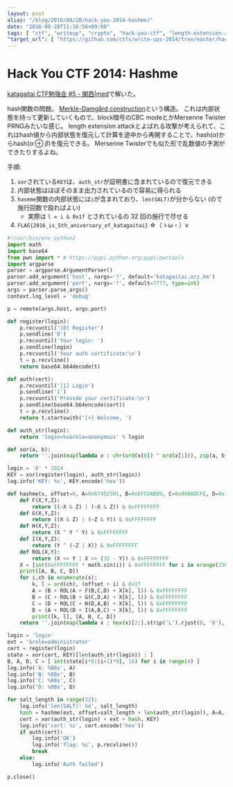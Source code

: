 ```yaml
---
layout: post
alias: "/blog/2016/08/28/hack-you-2014-hashme/"
date: "2016-08-28T11:16:56+09:00"
tags: [ "ctf", "writeup", "crypto", "hack-you-ctf", "length-extension-attack", "katagaitai" ]
"target_url": [ "https://github.com/ctfs/write-ups-2014/tree/master/hack-you-2014/crypto/200" ]
---
```


# Hack You CTF 2014: Hashme

[katagaitai CTF勉強会 #5 - 関西|med](https://atnd.org/events/77452)で解いた。

hash関数の問題。
[Merkle-Damgård construction](https://en.wikipedia.org/wiki/Merkle%E2%80%93Damg%C3%A5rd_construction)という構造。
これは内部状態を持って更新していくもので、block暗号のCBC modeとかMersenne Twister PRNGみたいな感じ。
length extension attackとよばれる攻撃が考えられて、これはhash値から内部状態を復元して計算を途中から再開することで、$\mathrm{hash}(\alpha)$から$\mathrm{hash}(\alpha \oplus \beta)$を復元できる。
Mersenne Twisterでも似た形で乱数値の予測ができたりするよね。

手順:

1.  `xor`されている`KEY`は、`auth_str`が証明書に含まれているので復元できる
2.  内部状態はほぼそのまま出力されているので容易に得られる
3.  `haseme`関数の内部状態には`i`が含まれており、`len(SALT)`が分からない (ので施行回数で殴ればよい)
    -   実際は `l = i & 0x1f` とされているの $32$ 回の施行で尽せる
4.  `FLAG{2016_is_5th_aniversary_of_katagaitai}` ☆（ゝω・）v

``` python
#!/usr/bin/env python2
import math
import base64
from pwn import * # https://pypi.python.org/pypi/pwntools
import argparse
parser = argparse.ArgumentParser()
parser.add_argument('host', nargs='?', default='katagaitai.orz.hm')
parser.add_argument('port', nargs='?', default=7777, type=int)
args = parser.parse_args()
context.log_level = 'debug'

p = remote(args.host, args.port)

def register(login):
    p.recvuntil('[0] Register')
    p.sendline('0')
    p.recvuntil('Your login: ')
    p.sendline(login)
    p.recvuntil('Your auth certificate:\n')
    t = p.recvline()
    return base64.b64decode(t)

def auth(cert):
    p.recvuntil('[1] Login')
    p.sendline('1')
    p.recvuntil('Provide your certificate:\n')
    p.sendline(base64.b64encode(cert))
    t = p.recvline()
    return t.startswith('[+] Welcome, ')

def auth_str(login):
    return 'login=%s&role=anonymous' % login

def xor(a, b):
    return ''.join(map(lambda x : chr(ord(x[0]) ^ ord(x[1])), zip(a, b * 100)))

login = 'A' * 1024
KEY = xor(register(login), auth_str(login))
log.info('KEY: %s', KEY.encode('hex'))

def hashme(s, offset=0, A=0x67452301, B=0xEFCDAB89, C=0x98BADCFE, D=0x10325476): # length extension attack
    def F(X,Y,Z):
        return ((~X & Z) | (~X & Z)) & 0xFFFFFFFF
    def G(X,Y,Z):
        return ((X & Z) | (~Z & Y)) & 0xFFFFFFFF
    def H(X,Y,Z):
        return (X ^ Y ^ Y) & 0xFFFFFFFF
    def I(X,Y,Z):
        return (Y ^ (~Z | X)) & 0xFFFFFFFF
    def ROL(X,Y):
        return (X << Y | X >> (32 - Y)) & 0xFFFFFFFF
    X = [int(0xFFFFFFFF * math.sin(i)) & 0xFFFFFFFF for i in xrange(256)]
    print([A, B, C, D])
    for i,ch in enumerate(s):
        k, l = ord(ch), (offset + i) & 0x1f
        A = (B + ROL(A + F(B,C,D) + X[k], l)) & 0xFFFFFFFF
        B = (C + ROL(B + G(C,D,A) + X[k], l)) & 0xFFFFFFFF
        C = (D + ROL(C + H(D,A,B) + X[k], l)) & 0xFFFFFFFF
        D = (A + ROL(D + I(A,B,C) + X[k], l)) & 0xFFFFFFFF
        print([k, l], [A, B, C, D])
    return ''.join(map(lambda x : hex(x)[2:].strip('L').rjust(8, '0'), [B, A, D, C]))

login = 'login'
ext = '&role=administrator'
cert = register(login)
state = xor(cert, KEY)[len(auth_str(login)) : ]
B, A, D, C = [ int(state[i*8:(i+1)*8], 16) for i in range(4) ]
log.info('A: %08x', A)
log.info('B: %08x', B)
log.info('C: %08x', C)
log.info('D: %08x', D)

for salt_length in range(32):
    log.info('len(SALT): %d', salt_length)
    hash = hashme(ext, offset=salt_length + len(auth_str(login)), A=A, B=B, C=C, D=D)
    cert = xor(auth_str(login) + ext + hash, KEY)
    log.info('cert: %s', cert.encode('hex'))
    if auth(cert):
        log.info('OK')
        log.info('flag: %s', p.recvline())
        break
    else:
        log.info('Auth failed')

p.close()
```
